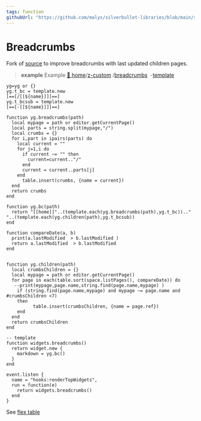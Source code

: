 ```yaml
---
tags: function
githubUrl: "https://github.com/malys/silverbullet-libraries/blob/main/src/Breadcrumbs.md"
---
```

# Breadcrumbs
Fork of [source](https://community.silverbullet.md/t/breadcrumbs-for-hierarchical-pages/737) to improve breadcrumbs with last updated children pages.

> **example** Example
> [🏡 home](https://silverbullet.l.malys.ovh/home)/[z-custom](https://silverbullet.l.malys.ovh/z-custom) /[breadcrumbs](https://silverbullet.l.malys.ovh/z-custom/breadcrumbs)  -[template](https://silverbullet.l.malys.ovh/z-custom/breadcrumbs/template)


```space-lua
yg=yg or {}
yg.t_bc = template.new
[==[/[[${name}]]​]==]
yg.t_bcsub = template.new
[==[-[[${name}]]​]==]

function yg.breadcrumbs(path)
  local mypage = path or editor.getCurrentPage()
  local parts = string.split(mypage,"/")
  local crumbs = {}
  for i,part in ipairs(parts) do
    local current = ""
    for j=1,i do
      if current ~= "" then
        current=current.."/"
      end
      current = current..parts[j]
    end
      table.insert(crumbs, {name = current})
  end
  return crumbs
end

function yg.bc(path)
  return "[[home]]"..(template.each(yg.breadcrumbs(path),yg.t_bc)).." "..(template.each(yg.children(path),yg.t_bcsub)) 
end

function compareDate(a, b)
  print(a.lastModified  > b.lastModified )
  return a.lastModified  > b.lastModified 
end


function yg.children(path)
  local crumbsChildren = {}
  local mypage = path or editor.getCurrentPage()
  for page in each(table.sort(space.listPages(), compareDate)) do
   --print(mypage,page.name,string.find(page.name,mypage) )
    if (string.find(page.name,mypage) and mypage ~= page.name and #crumbsChildren <7)
    then
          table.insert(crumbsChildren, {name = page.ref})
    end
  end
  return crumbsChildren
end

-- template
function widgets.breadcrumbs()
  return widget.new {
    markdown = yg.bc()
  }
end

event.listen {
  name = "hooks:renderTopWidgets",
  run = function(e) 
    return widgets.breadcrumbs()
  end
}

```

See [flex table](https://community.silverbullet.md/t/space-lua-flexbox-columns/2017)


